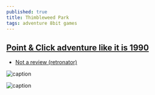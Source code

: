 ```yaml
---
published: true
title: Thimbleweed Park
tags: adventure 8bit games
---
```

## [Point & Click adventure like it is 1990](https://thimbleweedpark.com/)

- [Not a review (retronator)](https://medium.com/retronator-magazine/not-a-thimbleweed-park-review-b63cf3ed839)

![caption](https://storage.googleapis.com/images.thimbleweedpark.com/ThimbleweedParkKeyArtSept2017.png)

![caption](https://cdn-images-1.medium.com/max/2600/1*GDY1US-KFWwyyJp8H3O8BA.gif)



